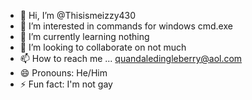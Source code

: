 - 👋 Hi, I’m @Thisismeizzy430
- 👀 I’m interested in commands for windows cmd.exe
- 🌱 I’m currently learning nothing
- 💞️ I’m looking to collaborate on not much
- 📫 How to reach me ... quandaledingleberry@aol.com
- 😄 Pronouns: He/Him
- ⚡ Fun fact: I'm not gay

<!---
Thisismeizzy430/Thisismeizzy430 is a ✨ special ✨ repository because its `README.md` (this file) appears on your GitHub profile.
You can click the Preview link to take a look at your changes.
--->
